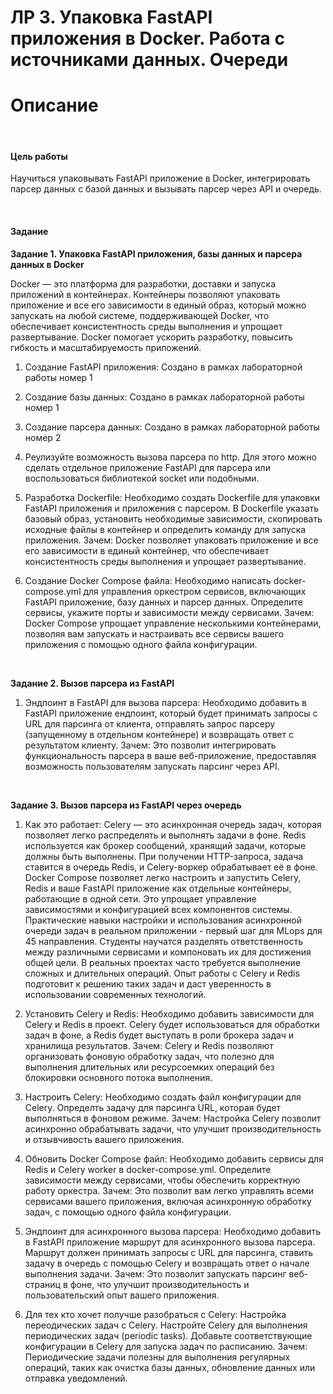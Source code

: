 # ЛР 3. Упаковка FastAPI приложения в Docker. Работа с источниками данных. Очереди
# Описание

<br>

#### Цель работы
Научиться упаковывать FastAPI приложение в Docker, интегрировать парсер данных с базой данных и вызывать парсер через API и очередь.

<br>

#### Задание

**Задание 1. Упаковка FastAPI приложения, базы данных и парсера данных в Docker**

Docker — это платформа для разработки, доставки и запуска приложений в контейнерах. Контейнеры позволяют упаковать приложение и все его зависимости в единый образ, который можно запускать на любой системе, поддерживающей Docker, что обеспечивает консистентность среды выполнения и упрощает развертывание. Docker помогает ускорить разработку, повысить гибкость и масштабируемость приложений.

1. Создание FastAPI приложения: Создано в рамках лабораторной работы номер 1

2. Создание базы данных: Создано в рамках лабораторной работы номер 1

3. Создание парсера данных: Создано в рамках лабораторной работы номер 2

4. Реулизуйте возможность вызова парсера по http. Для этого можно сделать отдельное приложение FastAPI для парсера или воспользоваться библиотекой socket или подобными.

5. Разработка Dockerfile:
Необходимо создать Dockerfile для упаковки FastAPI приложения и приложения с парсером. В Dockerfile указать базовый образ, установить необходимые зависимости, скопировать исходные файлы в контейнер и определить команду для запуска приложения.
Зачем: Docker позволяет упаковать приложение и все его зависимости в единый контейнер, что обеспечивает консистентность среды выполнения и упрощает развертывание.

6. Создание Docker Compose файла:
Необходимо написать docker-compose.yml для управления оркестром сервисов, включающих FastAPI приложение, базу данных и парсер данных. Определите сервисы, укажите порты и зависимости между сервисами.
Зачем: Docker Compose упрощает управление несколькими контейнерами, позволяя вам запускать и настраивать все сервисы вашего приложения с помощью одного файла конфигурации.


<br>

**Задание 2. Вызов парсера из FastAPI**

1.  Эндпоинт в FastAPI для вызова парсера:
Необходимо добавить в FastAPI приложение ендпоинт, который будет принимать запросы с URL для парсинга от клиента, отправлять запрос парсеру (запущенному в отдельном контейнере) и возвращать ответ с результатом клиенту. Зачем: Это позволит интегрировать функциональность парсера в ваше веб-приложение, предоставляя возможность пользователям запускать парсинг через API.


<br>

**Задание 3. Вызов парсера из FastAPI через очередь**

1.  Как это работает:
Celery — это асинхронная очередь задач, которая позволяет легко распределять и выполнять задачи в фоне. Redis используется как брокер сообщений, хранящий задачи, которые должны быть выполнены.
При получении HTTP-запроса, задача ставится в очередь Redis, и Celery-воркер обрабатывает её в фоне.
Docker Compose позволяет легко настроить и запустить Celery, Redis и ваше FastAPI приложение как отдельные контейнеры, работающие в одной сети. Это упрощает управление зависимостями и конфигурацией всех компонентов системы.
Практические навыки настройки и использования асинхронной очереди задач в реальном приложении - первый шаг для MLops для 45 направления. Студенты научатся разделять ответственность между различными сервисами и компоновать их для достижения общей цели. В реальных проектах часто требуется выполнение сложных и длительных операций. Опыт работы с Celery и Redis подготовит к решению таких задач и даст уверенность в использовании современных технологий.

2. Установить Celery и Redis:
Необходимо добавить зависимости для Celery и Redis в проект. Celery будет использоваться для обработки задач в фоне, а Redis будет выступать в роли брокера задач и хранилища результатов.
Зачем: Celery и Redis позволяют организовать фоновую обработку задач, что полезно для выполнения длительных или ресурсоемких операций без блокировки основного потока выполнения.

3. Настроить Celery:
Необходимо создать файл конфигурации для Celery. Определть задачу для парсинга URL, которая будет выполняться в фоновом режиме.
Зачем: Настройка Celery позволит асинхронно обрабатывать задачи, что улучшит производительность и отзывчивость вашего приложения.

4. Обновить Docker Compose файл:
Необходимо добавить сервисы для Redis и Celery worker в docker-compose.yml. Определите зависимости между сервисами, чтобы обеспечить корректную работу оркестра.
Зачем: Это позволит вам легко управлять всеми сервисами вашего приложения, включая асинхронную обработку задач, с помощью одного файла конфигурации.

5. Эндпоинт для асинхронного вызова парсера:
Необходимо добавить в FastAPI приложение маршрут для асинхронного вызова парсера. Маршрут должен принимать запросы с URL для парсинга, ставить задачу в очередь с помощью Celery и возвращать ответ о начале выполнения задачи.
Зачем: Это позволит запускать парсинг веб-страниц в фоне, что улучшит производительность и пользовательский опыт вашего приложения.

6. Для тех кто хочет получше разобраться с Celery: Настройка переодических задач с Celery.
Настройте Celery для выполнения периодических задач (periodic tasks). Добавьте соответствующие конфигурации в Celery для запуска задач по расписанию.
Зачем: Периодические задачи полезны для выполнения регулярных операций, таких как очистка базы данных, обновление данных или отправка уведомлений.